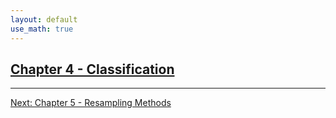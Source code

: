 ```yaml
---
layout: default
use_math: true
---
```


## [Chapter 4 - Classification][jekyll-site-chapter-4]

---

[Next: Chapter 5 - Resampling Methods][jekyll-site-chapter-5]

<a id="bottom"></a>

[jekyll-site-chapter-4]: chapter-04.html "stats-learning-notes -- Chapter 4 - Classification"
[jekyll-site-chapter-5]: chapter-05.html "stats-learning-notes -- Chapter 5 - Resampling Methods"

